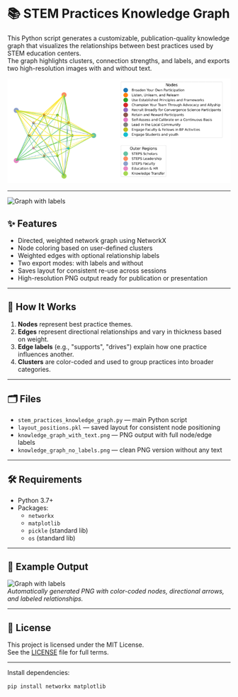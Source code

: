 # 📚 STEM Practices Knowledge Graph

This Python script generates a customizable, publication-quality knowledge graph that visualizes the relationships between best practices used by STEM education centers.  
The graph highlights clusters, connection strengths, and labels, and exports two high-resolution images with and without text.

![STEM Practices Knowledge Graph](KG.png)

---

![Graph with labels](knowledge_graph_with_text.png)

## ✨ Features

- Directed, weighted network graph using NetworkX
- Node coloring based on user-defined clusters
- Weighted edges with optional relationship labels
- Two export modes: with labels and without
- Saves layout for consistent re-use across sessions
- High-resolution PNG output ready for publication or presentation

---

## 🧠 How It Works

1. **Nodes** represent best practice themes.
2. **Edges** represent directional relationships and vary in thickness based on weight.
3. **Edge labels** (e.g., "supports", "drives") explain how one practice influences another.
4. **Clusters** are color-coded and used to group practices into broader categories.

---

## 🗂️ Files

- `stem_practices_knowledge_graph.py` — main Python script
- `layout_positions.pkl` — saved layout for consistent node positioning
- `knowledge_graph_with_text.png` — PNG output with full node/edge labels
- `knowledge_graph_no_labels.png` — clean PNG version without any text

---

## 🛠️ Requirements

- Python 3.7+
- Packages:
  - `networkx`
  - `matplotlib`
  - `pickle` (standard lib)
  - `os` (standard lib)

---

## 📸 Example Output

![Graph with labels](knowledge_graph_with_text.png)  
_Automatically generated PNG with color-coded nodes, directional arrows, and labeled relationships._

---

## 📜 License

This project is licensed under the MIT License.  
See the [LICENSE](LICENSE) file for full terms.

---

Install dependencies:

```bash
pip install networkx matplotlib
